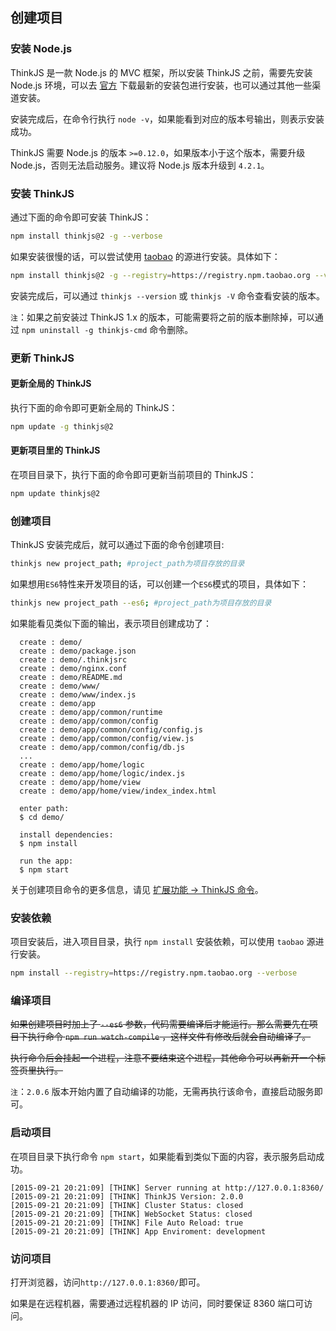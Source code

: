 ## 创建项目

### 安装 Node.js

ThinkJS 是一款 Node.js 的 MVC 框架，所以安装 ThinkJS 之前，需要先安装 Node.js 环境，可以去 [官方](https://nodejs.org/) 下载最新的安装包进行安装，也可以通过其他一些渠道安装。

安装完成后，在命令行执行 `node -v`，如果能看到对应的版本号输出，则表示安装成功。

ThinkJS 需要 Node.js 的版本 `>=0.12.0`，如果版本小于这个版本，需要升级 Node.js，否则无法启动服务。建议将 Node.js 版本升级到 `4.2.1`。

### 安装 ThinkJS

通过下面的命令即可安装 ThinkJS：

```sh
npm install thinkjs@2 -g --verbose
```

如果安装很慢的话，可以尝试使用 [taobao](http://npm.taobao.org/) 的源进行安装。具体如下：

```sh
npm install thinkjs@2 -g --registry=https://registry.npm.taobao.org --verbose
```

安装完成后，可以通过 `thinkjs --version` 或 `thinkjs -V` 命令查看安装的版本。

`注`：如果之前安装过 ThinkJS 1.x 的版本，可能需要将之前的版本删除掉，可以通过 `npm uninstall -g thinkjs-cmd` 命令删除。

### 更新 ThinkJS

#### 更新全局的 ThinkJS

执行下面的命令即可更新全局的 ThinkJS：

```sh
npm update -g thinkjs@2
```

#### 更新项目里的 ThinkJS

在项目目录下，执行下面的命令即可更新当前项目的 ThinkJS：

```sh
npm update thinkjs@2
```

### 创建项目

ThinkJS 安装完成后，就可以通过下面的命令创建项目:

```sh
thinkjs new project_path; #project_path为项目存放的目录
```

如果想用`ES6`特性来开发项目的话，可以创建一个`ES6`模式的项目，具体如下：

```sh
thinkjs new project_path --es6; #project_path为项目存放的目录
```

如果能看见类似下面的输出，表示项目创建成功了：

```text
  create : demo/
  create : demo/package.json
  create : demo/.thinkjsrc
  create : demo/nginx.conf
  create : demo/README.md
  create : demo/www/
  create : demo/www/index.js
  create : demo/app
  create : demo/app/common/runtime
  create : demo/app/common/config
  create : demo/app/common/config/config.js
  create : demo/app/common/config/view.js
  create : demo/app/common/config/db.js
  ...
  create : demo/app/home/logic
  create : demo/app/home/logic/index.js
  create : demo/app/home/view
  create : demo/app/home/view/index_index.html

  enter path:
  $ cd demo/

  install dependencies:
  $ npm install

  run the app:
  $ npm start
```

关于创建项目命令的更多信息，请见 [扩展功能 -> ThinkJS 命令](./thinkjs_command.html)。

### 安装依赖

项目安装后，进入项目目录，执行 `npm install` 安装依赖，可以使用 `taobao` 源进行安装。

```sh
npm install --registry=https://registry.npm.taobao.org --verbose
```

### 编译项目

~~如果创建项目时加上了 `--es6` 参数，代码需要编译后才能运行。那么需要先在项目下执行命令 `npm run watch-compile` ，这样文件有修改后就会自动编译了。~~

~~执行命令后会挂起一个进程，注意不要结束这个进程，其他命令可以再新开一个标签页里执行。~~

`注`：`2.0.6` 版本开始内置了自动编译的功能，无需再执行该命令，直接启动服务即可。

### 启动项目

在项目目录下执行命令 `npm start`，如果能看到类似下面的内容，表示服务启动成功。

```text
[2015-09-21 20:21:09] [THINK] Server running at http://127.0.0.1:8360/
[2015-09-21 20:21:09] [THINK] ThinkJS Version: 2.0.0
[2015-09-21 20:21:09] [THINK] Cluster Status: closed
[2015-09-21 20:21:09] [THINK] WebSocket Status: closed
[2015-09-21 20:21:09] [THINK] File Auto Reload: true
[2015-09-21 20:21:09] [THINK] App Enviroment: development
```

### 访问项目

打开浏览器，访问`http://127.0.0.1:8360/`即可。

如果是在远程机器，需要通过远程机器的 IP 访问，同时要保证 8360 端口可访问。